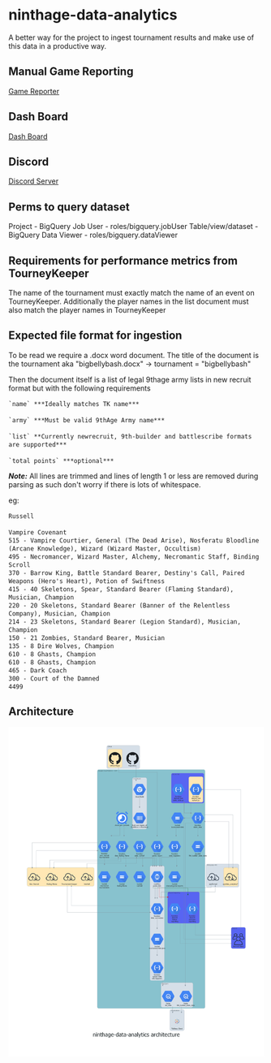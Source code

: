 # ninthage-data-analytics
A better way for the project to ingest tournament results and make use of this data in a productive way.

## Manual Game Reporting
[Game Reporter](https://duxbuse.github.io/ninthage-data-analytics/)

## Dash Board
[Dash Board](https://public.tableau.com/app/profile/sander.kaa/viz/9thAgeDataAnalysis_16379569647110/KPI)

## Discord
[Discord Server](https://discord.gg/mTDT7rgKrU)

## Perms to query dataset
Project - BigQuery Job User - roles/bigquery.jobUser
Table/view/dataset - BigQuery Data Viewer - roles/bigquery.dataViewer

## Requirements for performance metrics from TourneyKeeper

The name of the tournament must exactly match the name of an event on TourneyKeeper.
Additionally the player names in the list document must also match the player names in TourneyKeeper
## Expected file format for ingestion

To be read we require a .docx word document.
The title of the document is the tournament aka "bigbellybash.docx" -> tournament = "bigbellybash"

Then the document itself is a list of legal 9thage army lists in new recruit format but with the following requirements
```
`name` ***Ideally matches TK name***

`army` ***Must be valid 9thAge Army name***

`list` **Currently newrecruit, 9th-builder and battlescribe formats are supported***

`total points` ***optional***
```

***Note:*** All lines are trimmed and lines of length 1 or less are removed during parsing as such don't worry if there is lots of whitespace.



eg:
```text
Russell

Vampire Covenant
515 - Vampire Courtier, General (The Dead Arise), Nosferatu Bloodline (Arcane Knowledge), Wizard (Wizard Master, Occultism)
495 - Necromancer, Wizard Master, Alchemy, Necromantic Staff, Binding Scroll
370 - Barrow King, Battle Standard Bearer, Destiny's Call, Paired Weapons (Hero's Heart), Potion of Swiftness
415 - 40 Skeletons, Spear, Standard Bearer (Flaming Standard), Musician, Champion
220 - 20 Skeletons, Standard Bearer (Banner of the Relentless Company), Musician, Champion
214 - 23 Skeletons, Standard Bearer (Legion Standard), Musician, Champion
150 - 21 Zombies, Standard Bearer, Musician
135 - 8 Dire Wolves, Champion
610 - 8 Ghasts, Champion
610 - 8 Ghasts, Champion
465 - Dark Coach
300 - Court of the Damned
4499
```
## Architecture

![Architecture Diagram](architecture/ninthage-data-analytics_architecture.png)
